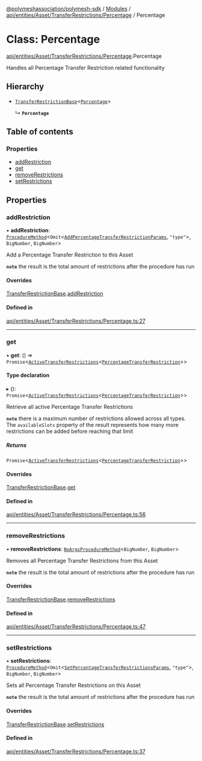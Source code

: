 [@polymeshassociation/polymesh-sdk](../README.md) / [Modules](../modules.md) / [api/entities/Asset/TransferRestrictions/Percentage](../modules/api_entities_Asset_TransferRestrictions_Percentage.md) / Percentage

# Class: Percentage

[api/entities/Asset/TransferRestrictions/Percentage](../modules/api_entities_Asset_TransferRestrictions_Percentage.md).Percentage

Handles all Percentage Transfer Restriction related functionality

## Hierarchy

- [`TransferRestrictionBase`](api_entities_Asset_TransferRestrictions_TransferRestrictionBase.TransferRestrictionBase.md)<[`Percentage`](../enums/types.TransferRestrictionType.md#percentage)\>

  ↳ **`Percentage`**

## Table of contents

### Properties

- [addRestriction](api_entities_Asset_TransferRestrictions_Percentage.Percentage.md#addrestriction)
- [get](api_entities_Asset_TransferRestrictions_Percentage.Percentage.md#get)
- [removeRestrictions](api_entities_Asset_TransferRestrictions_Percentage.Percentage.md#removerestrictions)
- [setRestrictions](api_entities_Asset_TransferRestrictions_Percentage.Percentage.md#setrestrictions)

## Properties

### addRestriction

• **addRestriction**: [`ProcedureMethod`](../interfaces/types.ProcedureMethod.md)<`Omit`<[`AddPercentageTransferRestrictionParams`](../modules/api_procedures_addTransferRestriction.md#addpercentagetransferrestrictionparams), ``"type"``\>, `BigNumber`, `BigNumber`\>

Add a Percentage Transfer Restriction to this Asset

**`note`** the result is the total amount of restrictions after the procedure has run

#### Overrides

[TransferRestrictionBase](api_entities_Asset_TransferRestrictions_TransferRestrictionBase.TransferRestrictionBase.md).[addRestriction](api_entities_Asset_TransferRestrictions_TransferRestrictionBase.TransferRestrictionBase.md#addrestriction)

#### Defined in

[api/entities/Asset/TransferRestrictions/Percentage.ts:27](https://github.com/PolymathNetwork/polymesh-sdk/blob/31dfa0dc/src/api/entities/Asset/TransferRestrictions/Percentage.ts#L27)

___

### get

• **get**: () => `Promise`<[`ActiveTransferRestrictions`](../interfaces/types.ActiveTransferRestrictions.md)<[`PercentageTransferRestriction`](../interfaces/types.PercentageTransferRestriction.md)\>\>

#### Type declaration

▸ (): `Promise`<[`ActiveTransferRestrictions`](../interfaces/types.ActiveTransferRestrictions.md)<[`PercentageTransferRestriction`](../interfaces/types.PercentageTransferRestriction.md)\>\>

Retrieve all active Percentage Transfer Restrictions

**`note`** there is a maximum number of restrictions allowed across all types.
  The `availableSlots` property of the result represents how many more restrictions can be added
  before reaching that limit

##### Returns

`Promise`<[`ActiveTransferRestrictions`](../interfaces/types.ActiveTransferRestrictions.md)<[`PercentageTransferRestriction`](../interfaces/types.PercentageTransferRestriction.md)\>\>

#### Overrides

[TransferRestrictionBase](api_entities_Asset_TransferRestrictions_TransferRestrictionBase.TransferRestrictionBase.md).[get](api_entities_Asset_TransferRestrictions_TransferRestrictionBase.TransferRestrictionBase.md#get)

#### Defined in

[api/entities/Asset/TransferRestrictions/Percentage.ts:56](https://github.com/PolymathNetwork/polymesh-sdk/blob/31dfa0dc/src/api/entities/Asset/TransferRestrictions/Percentage.ts#L56)

___

### removeRestrictions

• **removeRestrictions**: [`NoArgsProcedureMethod`](../interfaces/types.NoArgsProcedureMethod.md)<`BigNumber`, `BigNumber`\>

Removes all Percentage Transfer Restrictions from this Asset

**`note`** the result is the total amount of restrictions after the procedure has run

#### Overrides

[TransferRestrictionBase](api_entities_Asset_TransferRestrictions_TransferRestrictionBase.TransferRestrictionBase.md).[removeRestrictions](api_entities_Asset_TransferRestrictions_TransferRestrictionBase.TransferRestrictionBase.md#removerestrictions)

#### Defined in

[api/entities/Asset/TransferRestrictions/Percentage.ts:47](https://github.com/PolymathNetwork/polymesh-sdk/blob/31dfa0dc/src/api/entities/Asset/TransferRestrictions/Percentage.ts#L47)

___

### setRestrictions

• **setRestrictions**: [`ProcedureMethod`](../interfaces/types.ProcedureMethod.md)<`Omit`<[`SetPercentageTransferRestrictionsParams`](../interfaces/api_procedures_setTransferRestrictions.SetPercentageTransferRestrictionsParams.md), ``"type"``\>, `BigNumber`, `BigNumber`\>

Sets all Percentage Transfer Restrictions on this Asset

**`note`** the result is the total amount of restrictions after the procedure has run

#### Overrides

[TransferRestrictionBase](api_entities_Asset_TransferRestrictions_TransferRestrictionBase.TransferRestrictionBase.md).[setRestrictions](api_entities_Asset_TransferRestrictions_TransferRestrictionBase.TransferRestrictionBase.md#setrestrictions)

#### Defined in

[api/entities/Asset/TransferRestrictions/Percentage.ts:37](https://github.com/PolymathNetwork/polymesh-sdk/blob/31dfa0dc/src/api/entities/Asset/TransferRestrictions/Percentage.ts#L37)
